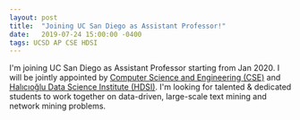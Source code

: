 ```yaml
---
layout: post
title:  "Joining UC San Diego as Assistant Professor!"
date:   2019-07-24 15:00:00 -0400
tags: UCSD AP CSE HDSI
---
```


I'm joining UC San Diego as Assistant Professor starting from Jan 2020. I will be jointly appointed by [Computer Science and Engineering (CSE)](https://cse.ucsd.edu/) and [Halıcıoğlu Data Science Institute (HDSI)](https://datascience.ucsd.edu/). I'm looking for talented & dedicated students to work together on data-driven, large-scale text mining and network mining problems.